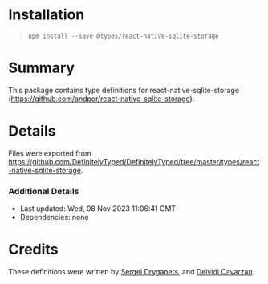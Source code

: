 # Installation

> `npm install --save @types/react-native-sqlite-storage`

# Summary

This package contains type definitions for
react-native-sqlite-storage (https://github.com/andpor/react-native-sqlite-storage).

# Details

Files were exported
from https://github.com/DefinitelyTyped/DefinitelyTyped/tree/master/types/react-native-sqlite-storage.

### Additional Details

* Last updated: Wed, 08 Nov 2023 11:06:41 GMT
* Dependencies: none

# Credits

These definitions were written by [Sergei Dryganets](https://github.com/dryganets),
and [Deividi Cavarzan](https://github.com/cavarzan).
